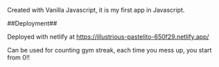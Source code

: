 Created with Vanilla Javascript, it is my first app in Javascript.

##Deployment##

Deployed with netlify at https://illustrious-pastelito-650f29.netlify.app/

Can be used for counting gym streak, each time you mess up, you start from 0!!
